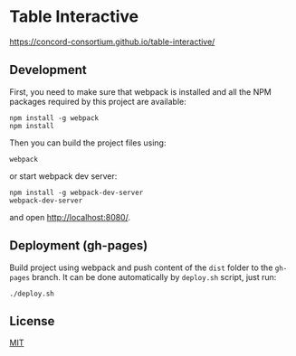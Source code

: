 # Table Interactive

https://concord-consortium.github.io/table-interactive/

## Development

First, you need to make sure that webpack is installed and all the NPM packages required by this project are available:

```
npm install -g webpack
npm install
```
Then you can build the project files using:
```
webpack
```
or start webpack dev server:
```
npm install -g webpack-dev-server 
webpack-dev-server
```
and open [http://localhost:8080/](http://localhost:8080/).

## Deployment (gh-pages)

Build project using webpack and push content of the `dist` folder to the `gh-pages` branch.
It can be done automatically by `deploy.sh` script, just run:

```
./deploy.sh
```

## License 

[MIT](https://github.com/concord-consortium/seismic-explorer/blob/master/LICENSE)
